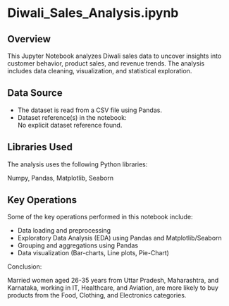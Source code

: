 # Diwali_Sales_Analysis.ipynb

## Overview
This Jupyter Notebook analyzes Diwali sales data to uncover insights into customer behavior, product sales, and revenue trends. The analysis includes data cleaning, visualization, and statistical exploration.

## Data Source

- The dataset is read from a CSV file using Pandas.
- Dataset reference(s) in the notebook:  
  No explicit dataset reference found.

## Libraries Used

The analysis uses the following Python libraries:

Numpy, Pandas, Matplotlib, Seaborn

## Key Operations

Some of the key operations performed in this notebook include:

- Data loading and preprocessing  
- Exploratory Data Analysis (EDA) using Pandas and Matplotlib/Seaborn  
- Grouping and aggregations using Pandas  
- Data visualization (Bar-charts, Line plots, Pie-Chart)

Conclusion:

Married women aged 26-35 years from Uttar Pradesh, Maharashtra, and Karnataka, working in IT, Healthcare, and Aviation, are more likely to buy products from the Food, Clothing, and Electronics categories. 



